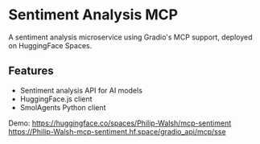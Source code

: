 # Sentiment Analysis MCP

A sentiment analysis microservice using Gradio's MCP support, deployed on HuggingFace Spaces.

## Features

- Sentiment analysis API for AI models
- HuggingFace.js client
- SmolAgents Python client

Demo: https://huggingface.co/spaces/Philip-Walsh/mcp-sentiment
https://Philip-Walsh-mcp-sentiment.hf.space/gradio_api/mcp/sse
